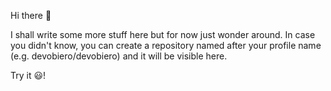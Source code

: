 Hi there 👋

I shall write some more stuff here but for now just wonder around. In case you didn't know, you can create a repository named after your profile name (e.g. devobiero/devobiero) and it will be visible here.

Try it 😃!
